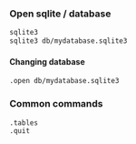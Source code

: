 ---
---

### Open sqlite / database
```bash
sqlite3
sqlite3 db/mydatabase.sqlite3
```

#### Changing database
```
.open db/mydatabase.sqlite3
```

### Common commands
```
.tables
.quit
```
